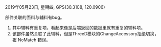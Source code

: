 2019年05月23日, 星期四, GPS(30.3108, 120.0906)

部件关联的面料与辅料有bug。

1. 其中辅料有重复项，看起来像是后端返回的数据里就有重复的辅料项。
2. 该部件虽然关联了此辅料，但是ThreeD模块的ChangeAccessory拒绝切换，报 NoMatch 错误。